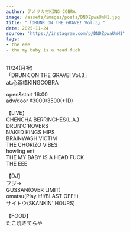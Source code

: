 ```yaml
---
author: アメリカ村KING COBRA
image: /assets/images/posts/DN0ZpwaUmM1.jpg
title: "「DRUNK ON THE GRAVE! Vol.3」"
date: 2025-11-24
source: 'https://instagram.com/p/DN0ZpwaUmM1'
tags:
- the eee
- the my baby is a head fuck
---
```

11/24(月祝)<br>
「DRUNK ON THE GRAVE! Vol.3」<br>
at.心斎橋KINGCOBRA

open&start 16:00<br>
adv/door ¥3000/3500(+1D)

【LIVE】<br>
CHENCHA BERRINCHES(L.A.)<br>
DRUN'C'ROVERS<br>
NAKED KINGS HIPS<br>
BRAINWASH VICTIM<br>
THE CHORIZO VIBES<br>
howling ent<br>
THE MY BABY IS A HEAD FUCK<br>
THE EEE

【DJ】<br>
フジ→<br>
GUSSAN(OVER LIMIT)<br>
omatsu(Play it!!/BLAST OFF!!)<br>
サイトウ(SKANKIN' HOURS)

【FOOD】<br>
たこ焼きてらや